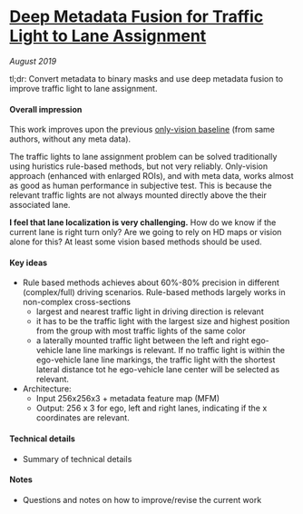 # [Deep Metadata Fusion for Traffic Light to Lane Assignment](https://ieeexplore.ieee.org/stamp/stamp.jsp?arnumber=8613841)

_August 2019_

tl;dr: Convert metadata to binary masks and use deep metadata fusion to improve traffic light to lane assignment.

#### Overall impression
This work improves upon the previous [only-vision baseline](https://ieeexplore.ieee.org/document/8569421) (from same authors, without any meta data).

The traffic lights to lane assignment problem can be solved traditionally using huristics rule-based methods, but not very reliably. Only-vision approach (enhanced with enlarged ROIs), and with meta data, works almost as good as human performance in subjective test. This is because the relevant traffic lights are not always mounted directly above the their associated lane.

**I feel that lane localization is very challenging.** How do we know if the current lane is right turn only? Are we going to rely on HD maps or vision alone for this? At least some vision based methods should be used. 

#### Key ideas
- Rule based methods achieves about 60%-80% precision in different (complex/full) driving scenarios. Rule-based methods largely works in non-complex cross-sections
	- largest and nearest traffic light in driving direction is relevant
	- it has to be the traffic light with the largest size and highest position from the group with most traffic lights of the same color
	- a laterally mounted traffic light between the left and right ego-vehicle lane line markings is relevant. If no traffic light is within the ego-vehicle lane line markings, the traffic light with the shortest lateral distance tot he ego-vehicle lane center will be selected as relevant.
- Architecture:
	- Input 256x256x3 + metadata feature map (MFM)
	- Output: 256 x 3 for ego, left and right lanes, indicating if the x coordinates are relevant. 

#### Technical details
- Summary of technical details

#### Notes
- Questions and notes on how to improve/revise the current work  

